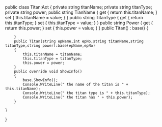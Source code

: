    public   class Titan:Aot
    {
        private string titanName;
        private string titanType;
        private string power;
        public string TianName
        {
            get { return this.titanName;  }
            set { this.titanName = value; }
        }
        public string TitanType
        {
            get { return this.titanType; }
            set { this.titanType = value; }
        }
        public string Power
        {
            get { return this.power; }
            set { this.power = value; }
        }
        public Titan() : base()
        {

        }
        public Titan(string epName,int epNo,string titanName,string titanType,string power):base(epName,epNo)
        {
            this.titanName = titanName;
            this.titanType = titanType;
            this.power = power;
        }
        public override void ShowInfo()
        {
            base.ShowInfo();
            Console.WriteLine(" the name of the titan is " + this.titanName);
            Console.WriteLine(" the titan type is " + this.titanType);
            Console.WriteLine(" the titan has " + this.power);
        }

    }
}
